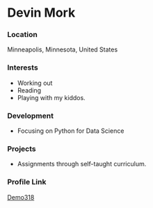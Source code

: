 # Devin Mork

### Location

Minneapolis, Minnesota, United States

### Interests

- Working out
- Reading
- Playing with my kiddos.

### Development

- Focusing on Python for Data Science 

### Projects

- Assignments through self-taught curriculum.

### Profile Link

[Demo318](https://github.com/Demo318)
